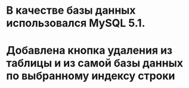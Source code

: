 # В качестве базы данных использовался MySQL 5.1. 
# Добавлена кнопка удаления из таблицы и из самой базы данных по выбранному индексу строки
